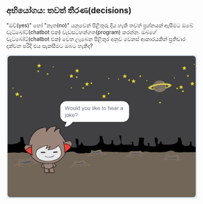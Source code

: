 ## අභියෝගය: තවත් තීරණ(decisions)

"ඔව්(yes)" හෝ "නැත(no)" යනුවෙන් පිළිතුරු දිය හැකි තවත් ප්‍රශ්නයක් ඇසීමට ඔබේ චැට්බෝට්(chatbot එක) වැඩසටහන්ගත(program) කරන්න. ඔබගේ චැට්බෝට්(chatbot එක) වෙත ලැබෙන පිළිතුර අනුව වෙනස් ආකාරයකින් ප්‍රතිචාර දක්වන පරිදි එය සැකසීමට ඔබට හැකිද?

![තිර රුව(screenshot)](images/chatbot-joke.png)